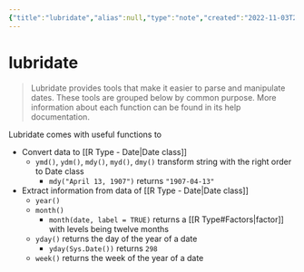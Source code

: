 ```yaml
---
{"title":"lubridate","alias":null,"type":"note","created":"2022-11-03T22:36:27","modified":"2022-11-03T22:48:34","dg-publish":true,"sup":["[[R Package\\|R Package]]"],"state":"done","permalink":"/lubridate/","dgPassFrontmatter":true,"updated":"2022-11-03T22:48:34"}
---
```



# lubridate

> Lubridate provides tools that make it easier to parse and manipulate dates. These tools are grouped below by common purpose. More information about each function can be found in its help documentation.

Lubridate comes with useful functions to

- Convert data to [[R Type - Date\|Date class]]
    - `ymd()`, `ydm()`, `mdy()`, `myd()`, `dmy()` transform string with the right order to Date class
        - <span class="alt-check alt-check-ex">`mdy("April 13, 1907")` returns `"1907-04-13"`</span>
- Extract information from data of [[R Type - Date\|Date class]]
    - `year()`
    - `month()`
        - `month(date, label = TRUE)` returns a [[R Type#Factors\|factor]] with levels being twelve months
    - `yday()` returns the day of the year of a date
        - <span class="alt-check alt-check-ex">`yday(Sys.Date())` returns `298`</span>
    - `week()` returns the week of the year of a date
